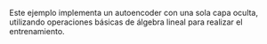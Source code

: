 Este ejemplo implementa un autoencoder con una sola capa oculta, utilizando operaciones básicas de álgebra lineal para realizar el entrenamiento.